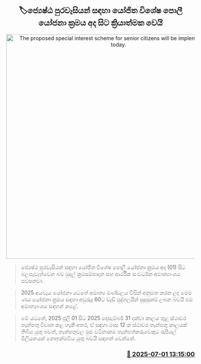 <p align='center'><b><h2 align='center' title='The proposed special interest scheme for senior citizens will be implemented from today.'>🏷ජ්‍යෙෂ්ඨ පුරවැසියන් සඳහා යෝජිත විශේෂ පොලී යෝජනා ක්‍රමය අද සිට ක්‍රියාත්මක වෙයි</h2></b></p>
<p align='center'><img src='https://helakuru.sgp1.cdn.digitaloceanspaces.com/esana/images/lib/pension-archived.jpg' width='600' alt='The proposed special interest scheme for senior citizens will be implemented from today.'></p>

> ජ්‍යෙෂ්ඨ පුරවැසියන් සඳහා යෝජිත විශේෂ පොලී යෝජනා ක්‍රමය අද (01) සිට බලපැවැත්වෙන බව මුදල් ක්‍රමසම්පාදන සහ ආර්ථික සංවර්ධන අමාත්‍යාංශය පවසනවා.

> 2025 අයවැය යෝජනා යටතේ අමාත්‍ය මණ්ඩලය විසින් අනුමත කරන ලද මෙම ණය යෝජනා ක්‍රමය ස﻿ඳහා අවුරුදු 60ට වැඩි පුද්ගලයින් සුදුසුකම් ලබන බවයි එම අමාත්‍යාංශය සඳහන් කළේ.

> මේ යටතේ, 2025 ජූලි 01 සිට 2025 දෙසැම්බර් 31 දක්වා කාලය තුළ ස්ථාවර තැන්පතු විවෘත කළ හැකි අතර, ඒ සඳහා මාස 12 ක ස්ථාවර තැන්පතු කාලයක් තිබිය යුතු බවත්, තැන්පතුවල මුළු වටිනාකම තැන්පත්කරුවෙකුට රුපියල් මිලියනයක් නොඉක්මවිය යුතු බවයි සඳහන් වෙන්නේ.



<h3 align='right'><a href='https://www.helakuru.lk/esana/p/111483/'>📅 2025-07-01 13:15:00</a></h3>
